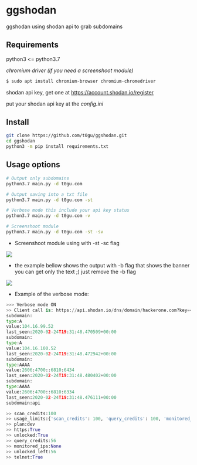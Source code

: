 # ggshodan
ggshodan using shodan api to grab subdomains

## Requirements
python3 <= python3.7

*chromium driver (if you need a screenshoot module)*

```bash
$ sudo apt install chromium-browser chromium-chromedriver
```
shodan api key, get one at <https://account.shodan.io/register>



put your shodan api key at the *config.ini*

## Install 
```bash
git clone https://github.com/t0gu/ggshodan.git
cd ggshodan
python3 -m pip install requirements.txt
```


## Usage options
```bash
# Output only subdomains
python3.7 main.py -d t0gu.com

# Output saving into a txt file
python3.7 main.py -d t0gu.com -st

# Verbose mode this include your api key status
python3.7 main.py -d t0gu.com -v

# Screenshoot module
python3.7 main.py -d t0gu.com -st -sv
```

* Screenshoot module using with -st -sc flag

![](https://raw.githubusercontent.com/t0gu/ggshodan/master/screen_t0gu.gif)


* the example bellow shows the output with -b flag that shows the banner you can get only the text ;) just remove the -b flag

![](https://raw.githubusercontent.com/t0gu/ggshodan/master/shodan-search.gif)


* Example of the verbose mode:

```python
>>> Verbose mode ON
>> Client call is: https://api.shodan.io/dns/domain/hackerone.com?key=<your_key>
subdomain:
type:A
value:104.16.99.52
last_seen:2020-02-24T19:31:48.470509+00:00
subdomain:
type:A
value:104.16.100.52
last_seen:2020-02-24T19:31:48.472942+00:00
subdomain:
type:AAAA
value:2606:4700::6810:6434
last_seen:2020-02-24T19:31:48.480402+00:00
subdomain:
type:AAAA
value:2606:4700::6810:6334
last_seen:2020-02-24T19:31:48.476111+00:00
subdomain:api

>> scan_credits:100
>> usage_limits:{'scan_credits': 100, 'query_credits': 100, 'monitored_ips': 16}
>> plan:dev
>> https:True
>> unlocked:True
>> query_credits:56
>> monitored_ips:None
>> unlocked_left:56
>> telnet:True

```
